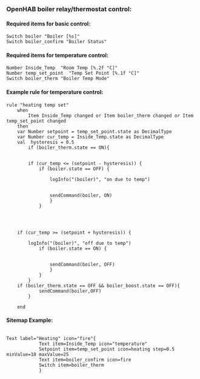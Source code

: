 ### OpenHAB boiler relay/thermostat control:

#### Required items for basic control:

```
Switch boiler "Boiler [%s]"
Switch boiler_confirm "Boiler Status"
```
#### Required items for temperature control:

```
Number Inside_Temp  "Room Temp [%.2f °C]" 
Number temp_set_point  "Temp Set Point [%.1f °C]"
Switch boiler_therm "Boiler Temp Mode"
```

#### Example rule for temperature control:

```
rule "heating temp set"
    when
		Item Inside_Temp changed or Item boiler_therm changed or Item temp_set_point changed
    then
    var Number setpoint = temp_set_point.state as DecimalType
	var Number cur_temp = Inside_Temp.state as DecimalType
    val  hysteresis = 0.5
        if (boiler_therm.state == ON){
                

		if (cur_temp <= (setpoint - hysteresis)) {
			if (boiler.state == OFF) {
                
                logInfo("(boiler)", "on due to temp")


				sendCommand(boiler, ON)
				}
			}
        
        
		
			
	if (cur_temp >= (setpoint + hysteresis)) {
      
        logInfo("(boiler)", "off due to temp")
			if (boiler.state == ON) {


				sendCommand(boiler, OFF)
				}
			}	
        }
    if (boiler_therm.state == OFF && boiler_boost.state == OFF){
            sendCommand(boiler,OFF)
        }

    end

```

#### Sitemap Example:

```

Text label="Heating" icon="fire"{
			Text item=Inside_Temp icon="temperature"
			Setpoint item=temp_set_point icon=heating step=0.5 minValue=10 maxValue=25 
			Text item=boiler_confirm icon=fire 
			Switch item=boiler_therm 
			}
			
```